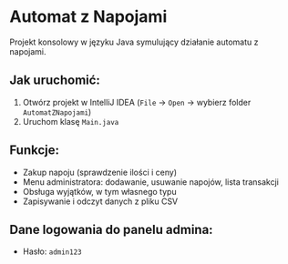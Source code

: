 # Automat z Napojami

Projekt konsolowy w języku Java symulujący działanie automatu z napojami.

## Jak uruchomić:
1. Otwórz projekt w IntelliJ IDEA (`File` -> `Open` -> wybierz folder `AutomatZNapojami`)
2. Uruchom klasę `Main.java`

## Funkcje:
- Zakup napoju (sprawdzenie ilości i ceny)
- Menu administratora: dodawanie, usuwanie napojów, lista transakcji
- Obsługa wyjątków, w tym własnego typu
- Zapisywanie i odczyt danych z pliku CSV

## Dane logowania do panelu admina:
- Hasło: `admin123`
